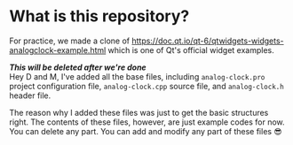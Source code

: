 <!--

Insert working screenshot here
![example-screenshot.png](link...)

-->

# What is this repository?

For practice, we made a clone of https://doc.qt.io/qt-6/qtwidgets-widgets-analogclock-example.html
which is one of Qt's official widget examples.

***This will be deleted after we're done***<br>
Hey D and M, I've added all the base files, including
`analog-clock.pro` project configuration file,
`analog-clock.cpp` source file, and
`analog-clock.h` header file.

The reason why I added these files was just to
get the basic structures right. The contents of these files,
however, are just example codes for now. You can delete
any part. You can add and modify any part of these files 😎

